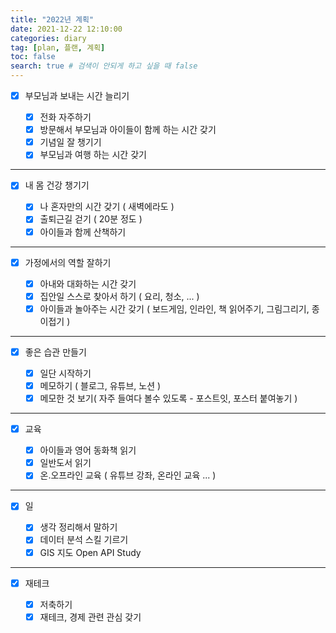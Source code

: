```yaml
---
title: "2022년 계획"
date: 2021-12-22 12:10:00
categories: diary
tag: [plan, 플랜, 계획]
toc: false
search: true # 검색이 안되게 하고 싶을 때 false
---
```


- [x] 부모님과 보내는 시간 늘리기

  - [x] 전화 자주하기
  - [x] 방문해서 부모님과 아이들이 함께 하는 시간 갖기
  - [x] 기념일 잘 챙기기
  - [x] 부모님과 여행 하는 시간 갖기

---

- [x] 내 몸 건강 챙기기

  - [x] 나 혼자만의 시간 갖기 ( 새벽에라도 )
  - [x] 출퇴근길 걷기 ( 20분 정도 )
  - [x] 아이들과 함께 산책하기

---

- [x] 가정에서의 역할 잘하기

  - [x] 아내와 대화하는 시간 갖기
  - [x] 집안일 스스로 찾아서 하기 ( 요리, 청소, ... )
  - [x] 아이들과 놀아주는 시간 갖기 ( 보드게임, 인라인, 책 읽어주기, 그림그리기, 종이접기 )

---

- [x] 좋은 습관 만들기

  - [x] 일단 시작하기
  - [x] 메모하기 ( 블로그, 유튜브, 노션 )
  - [x] 메모한 것 보기( 자주 들여다 볼수 있도록 - 포스트잇, 포스터 붙여놓기 )

---

- [x] 교육

  - [x] 아이들과 영어 동화책 읽기
  - [x] 일반도서 읽기
  - [x] 온.오프라인 교육 ( 유튜브 강좌, 온라인 교육 ... )

---

- [x] 일

  - [x] 생각 정리해서 말하기
  - [x] 데이터 분석 스킬 기르기
  - [x] GIS 지도 Open API Study

---

- [x] 재테크

  - [x] 저축하기
  - [x] 재테크, 경제 관련 관심 갖기
